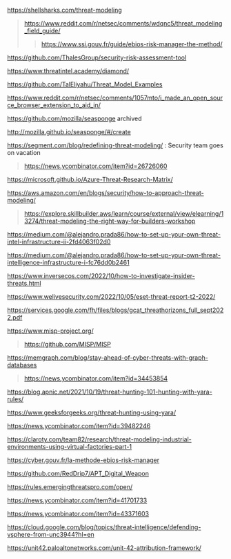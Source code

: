 https://shellsharks.com/threat-modeling
> https://www.reddit.com/r/netsec/comments/wdqnc5/threat_modeling_field_guide/
> > https://www.ssi.gouv.fr/guide/ebios-risk-manager-the-method/

https://github.com/ThalesGroup/security-risk-assessment-tool

https://www.threatintel.academy/diamond/

https://github.com/TalEliyahu/Threat_Model_Examples

https://www.reddit.com/r/netsec/comments/1057mto/i_made_an_open_source_browser_extension_to_aid_in/

https://github.com/mozilla/seasponge archived

http://mozilla.github.io/seasponge/#/create

https://segment.com/blog/redefining-threat-modeling/ : Security team goes on vacation
> https://news.ycombinator.com/item?id=26726060

https://microsoft.github.io/Azure-Threat-Research-Matrix/

https://aws.amazon.com/en/blogs/security/how-to-approach-threat-modeling/
> https://explore.skillbuilder.aws/learn/course/external/view/elearning/13274/threat-modeling-the-right-way-for-builders-workshop

https://medium.com/@alejandro.prada86/how-to-set-up-your-own-threat-intel-infrastructure-ii-2fd4063f02d0

https://medium.com/@alejandro.prada86/how-to-set-up-your-own-threat-intelligence-infrastructure-i-fc76dd0b2461

https://www.inversecos.com/2022/10/how-to-investigate-insider-threats.html

https://www.welivesecurity.com/2022/10/05/eset-threat-report-t2-2022/

https://services.google.com/fh/files/blogs/gcat_threathorizons_full_sept2022.pdf

https://www.misp-project.org/
> https://github.com/MISP/MISP

https://memgraph.com/blog/stay-ahead-of-cyber-threats-with-graph-databases
> https://news.ycombinator.com/item?id=34453854

https://blog.apnic.net/2021/10/19/threat-hunting-101-hunting-with-yara-rules/

https://www.geeksforgeeks.org/threat-hunting-using-yara/

https://news.ycombinator.com/item?id=39482246

https://claroty.com/team82/research/threat-modeling-industrial-environments-using-virtual-factories-part-1

https://cyber.gouv.fr/la-methode-ebios-risk-manager

https://github.com/RedDrip7/APT_Digital_Weapon

https://rules.emergingthreatspro.com/open/

https://news.ycombinator.com/item?id=41701733

https://news.ycombinator.com/item?id=43371603

https://cloud.google.com/blog/topics/threat-intelligence/defending-vsphere-from-unc3944?hl=en

https://unit42.paloaltonetworks.com/unit-42-attribution-framework/
